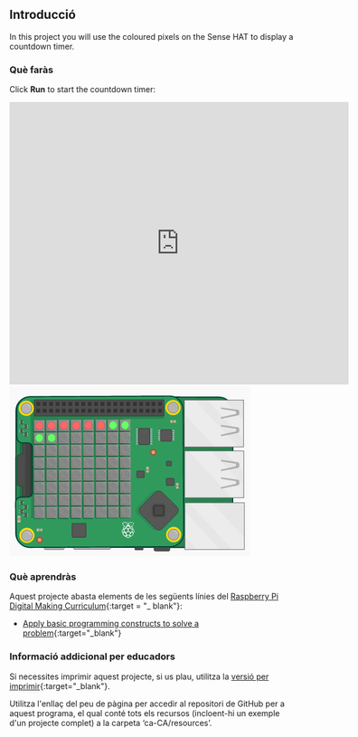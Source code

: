 ## Introducció

In this project you will use the coloured pixels on the Sense HAT to display a countdown timer.

### Què faràs

Click **Run** to start the countdown timer:

<div class="trinket">
  <iframe src="https://trinket.io/embed/python/dfdfcc6814?outputOnly=true&start=result" width="600" height="500" frameborder="0" marginwidth="0" marginheight="0" allowfullscreen mark="crwd-mark">
</iframe> <img src="images/timer-final.png" />
</div>

### Què aprendràs

Aquest projecte abasta elements de les següents línies del [Raspberry Pi Digital Making Curriculum](http://rpf.io/curriculum){:target = "_ blank"}:

+ [Apply basic programming constructs to solve a problem](https://www.raspberrypi.org/curriculum/programming/builder){:target="_blank"}

### Informació addicional per educadors

Si necessites imprimir aquest projecte, si us plau, utilitza la [versió per imprimir](https://projects.raspberrypi.org/en/projects/countdown-timer/print){:target="_blank"}.

Utilitza l'enllaç del peu de pàgina per accedir al repositori de GitHub per a aquest programa, el qual conté tots els recursos (incloent-hi un exemple d'un projecte complet) a la carpeta ‘ca-CA/resources’.